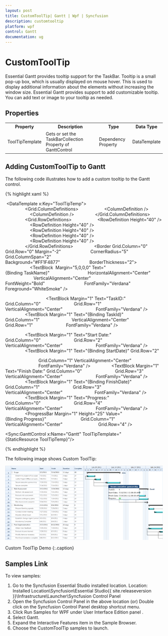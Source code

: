 ```yaml
---
layout: post
title: CustomToolTip| Gantt | Wpf | Syncfusion
description: customtooltip
platform: wpf
control: Gantt
documentation: ug
---
```


# CustomToolTip

Essential Gantt provides tooltip support for the TaskBar. Tooltip is a small pop-up box, which is usually displayed on mouse hover. This is used to display additional information about the elements without increasing the window size. Essential Gantt provides support to add customizable tooltip. You can add text or image to your tooltip as needed. 

## Properties


<table>
<tr>
<th>
Property </th><th>
Description </th><th>
Type </th><th>
Data Type </th></tr>
<tr>
<td>
ToolTipTemplate</td><td>
Gets or set the TaskBarCollection Property of GanttControl</td><td>
Dependency Property</td><td>
DataTemplate</td></tr>
</table>


## Adding CustomToolTip to Gantt 

The following code illustrates how to add a custom tooltip to the Gantt control.

{% highlight xaml %}



 <DataTemplate x:Key="ToolTipTemp">
            <Grid>
                <Grid.ColumnDefinitions>
                    <ColumnDefinition />
                    <ColumnDefinition />
                </Grid.ColumnDefinitions>
                <Grid.RowDefinitions>
                    <RowDefinition Height="40" />
                    <RowDefinition Height="40" />
                    <RowDefinition Height="40" />
                    <RowDefinition Height="40" />
                    <RowDefinition Height="40" />
                </Grid.RowDefinitions>
                <Border Grid.Column="0" Grid.Row="0" Margin="-2"                        CornerRadius="5" Grid.ColumnSpan="2" Background="#FF1F4877"                        BorderThickness="2">
                    <TextBlock  Margin="5,0,0,0" Text="{Binding TaskName}"                               HorizontalAlignment="Center"                                VerticalAlignment="Center" FontWeight="Bold"                                FontFamily="Verdana" Foreground="WhiteSmoke" />

                </Border>
                <TextBlock Margin="1" Text="TaskID:" Grid.Column="0"                           Grid.Row="1" VerticalAlignment="Center"                           FontFamily="Verdana" />
                <TextBlock Margin="1" Text="{Binding TaskId}" Grid.Column="1"                          VerticalAlignment="Center" Grid.Row="1"                           FontFamily="Verdana" />

                <TextBlock Margin="1" Text="Start Date:" Grid.Column="0"                           Grid.Row="2" VerticalAlignment="Center"                           FontFamily="Verdana" />
                <TextBlock Margin="1" Text="{Binding StartDate}" Grid.Row="2"

                           Grid.Column="1" VerticalAlignment="Center"
                           FontFamily="Verdana" />
                <TextBlock Margin="1" Text="Finish Date:"  Grid.Column="0"                           Grid.Row="3" VerticalAlignment="Center"                           FontFamily="Verdana" />
                <TextBlock Margin="1" Text="{Binding FinishDate}" Grid.Column="1"                           Grid.Row="3" VerticalAlignment="Center"                          FontFamily="Verdana" />
                <TextBlock Margin="1" Text="Progress:" Grid.Column="0"                           Grid.Row="4" VerticalAlignment="Center"                           FontFamily="Verdana" />
                <ProgressBar Margin="1" Height="25" Value="{Binding Progress}"                            Grid.Column="1" VerticalAlignment="Center"                             Grid.Row="4" />
            </Grid> 
</DataTemplate>

<Sync:GanttControl x:Name="Gantt" ToolTipTemplate="{StaticResource ToolTipTemp}"/>


{% endhighlight  %}


The following image shows Custom ToolTip:



![](CustomToolTip_images/CustomToolTip_img1.png)



Custom ToolTip Demo
{:.caption}

## Samples Link

To view samples: 

1. Go to the Syncfusion Essential Studio installed location. 
    Location: Installed Location\Syncfusion\Essential Studio\{{ site.releaseversion }}\Infrastructure\Launcher\Syncfusion Control Panel 
2. Open the Syncfusion Control Panel in the above location (or) Double click on the Syncfusion Control Panel desktop shortcut menu.
2. Click Run Samples for WPF under User Interface Edition panel .
3. Select Gantt.
4. Expand the Interactive Features item in the Sample Browser.
5. Choose the CustomToolTip samples to launch.



